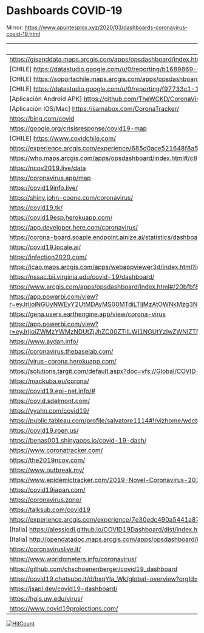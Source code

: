 # Dashboards COVID-19

Mirror: https://www.apuntesplox.xyz/2020/03/dashboards-coronavirus-covid-19.html

|Enlace | 
|-------|
|https://gisanddata.maps.arcgis.com/apps/opsdashboard/index.html#/bda7594740fd40299423467b48e9ecf6        |
|[CHILE] https://datastudio.google.com/u/0/reporting/b1689869-0c59-442c-951d-2991c0fc611d         |
|[CHILE] https://soportachile.maps.arcgis.com/apps/opsdashboard/index.html#/67c2302a740a4c6697023bf9127dfa1b |
|[CHILE] https://datastudio.google.com/u/0/reporting/f97733c1-17e1-4bd6-8841-9dd2d45ac9b4/page/W3OJB  |
|[Aplicación Android APK] https://github.com/TheWCKD/CoronaVirus-Outbreak-App/releases        |
|[Aplicación IOS/Mac] https://samabox.com/CoronaTracker/        |
|https://bing.com/covid |
|https://google.org/crisisresponse/covid19-map |
|[CHILE] https://www.covidchile.com/ |
|https://experience.arcgis.com/experience/685d0ace521648f8a5beeeee1b9125cd        |
|https://who.maps.arcgis.com/apps/opsdashboard/index.html#/c88e37cfc43b4ed3baf977d77e4a0667        |
|https://ncov2019.live/data        |
|https://coronavirus.app/map       |
|https://covid19info.live/        |
|https://shiny.john-coene.com/coronavirus/        |
|https://covid19.tk/        |
|https://covid19esp.herokuapp.com/        |
|https://app.developer.here.com/coronavirus/        |
|https://corona-board.soaple.endpoint.ainize.ai/statistics/dashboard        |
|https://covid19.locale.ai/        |
|https://infection2020.com/        |
|https://icao.maps.arcgis.com/apps/webappviewer3d/index.html?id=d9d3f8fa9a23425c8f0889baab626186        |
|https://nssac.bii.virginia.edu/covid-19/dashboard/        |
|https://www.arcgis.com/apps/opsdashboard/index.html#/20bfbf89c8e74c0494c90b1ae0fa7b78        |
|https://app.powerbi.com/view?r=eyJrIjoiNGUyNWEyY2UtMDAyMS00MTdiLTljMzAtOWNkMzg3NTZiZDFiIiwidCI6IjYwM2VlNDk1LTY2MTgtNDRiNC04YmMwLWJiN2JkNTA0ZmE1YyJ9        |
|https://gena.users.earthengine.app/view/corona-virus        |
|https://app.powerbi.com/view?r=eyJrIjoiZWMzYWMzNDUtZjJhZC00ZTllLWI1NGUtYzIwZWNlZTM0NDE3IiwidCI6ImZhZmQzNjI5LWJkYjYtNGVhOS1hMmQ5LWY2MjEwN2ViYTkwMSIsImMiOjEwfQ%3D%3D        |
|https://www.aydan.info/        |
|https://coronavirus.thebaselab.com/ |
|https://virus-corona.herokuapp.com/        |
|https://solutions.targit.com/default.aspx?doc=vfs://Global/COVID-19/Covid-19%20JH%20data%20Map%20Accumulated%20Confirmed.xview        |
|https://mackuba.eu/corona/        |
|https://covid19.epi-net.info/#        |
|https://covid.sdelmont.com/        |
|https://yyahn.com/covid19/        |
|https://public.tableau.com/profile/salvatore1114#!/vizhome/wdctest/CoronavirusCOVID-19Dashboard-DailyUpdates        |
|https://covid19.roen.us/        |
|https://benas001.shinyapps.io/covid-19-dash/        |
|https://www.coronatracker.com/ |
|https://the2019ncov.com/ |
|https://www.outbreak.my/ |
|https://www.epidemictracker.com/2019-Novel-Coronavirus-2019-nCoV |
|https://covid19japan.com/ |
|https://coronavirus.zone/ |
|https://talksub.com/covid19 |
|https://experience.arcgis.com/experience/7e30edc490a5441a874f9efe67bd8b89 |
|[Italia] https://alessiodl.github.io/COVID19Dashboard/dist/index.html |
|[Italia] http://opendatadpc.maps.arcgis.com/apps/opsdashboard/index.html#/b0c68bce2cce478eaac82fe38d4138b1 |
|https://coronaviruslive.it/ |
|https://www.worldometers.info/coronavirus/ |
|https://github.com/chschoenenberger/covid19_dashboard |
|https://covid19.chatsubo.it/d/bxqYla_Wk/global-overview?orgId=1 |
|https://jsapi.dev/covid19-dashboard/ |
|https://hgis.uw.edu/virus/ |
|https://www.covid19projections.com/ |



[![HitCount](http://hits.dwyl.io/{Alplox}/{Dashboards-COVID-19}.svg)](http://hits.dwyl.io/{Alplox}/{Dashboards-COVID-19})
